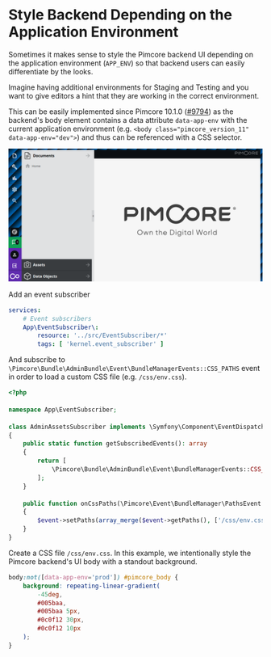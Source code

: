 # Style Backend Depending on the Application Environment

Sometimes it makes sense to style the Pimcore backend UI depending on the application environment (`APP_ENV`) so that
backend users can easily differentiate by the looks.

Imagine having additional environments for Staging and Testing and you want to give editors a hint that they are working
in the correct environment.

This can be easily implemented since Pimcore 10.1.0
([#9794](https://github.com/pimcore/pimcore/pull/9794)) as the backend's body element contains a data attribute
`data-app-env` with the current application environment (e.g.
`<body class="pimcore_version_11" data-app-env="dev">`) and thus can be referenced with a CSS selector.

![Backend UI style override](img/style-backend-depending-on-app-env.png)

Add an event subscriber

```yaml
services:
    # Event subscribers
    App\EventSubscriber\:
        resource: '../src/EventSubscriber/*'
        tags: [ 'kernel.event_subscriber' ]
```

And subscribe to `\Pimcore\Bundle\AdminBundle\Event\BundleManagerEvents::CSS_PATHS` event in order to load a custom CSS file (e.g.
`/css/env.css`). 

```php
<?php

namespace App\EventSubscriber;

class AdminAssetsSubscriber implements \Symfony\Component\EventDispatcher\EventSubscriberInterface
{
    public static function getSubscribedEvents(): array
    {
        return [
            \Pimcore\Bundle\AdminBundle\Event\BundleManagerEvents::CSS_PATHS => 'onCssPaths',
        ];
    }

    public function onCssPaths(\Pimcore\Event\BundleManager\PathsEvent $event): void
    {
        $event->setPaths(array_merge($event->getPaths(), ['/css/env.css']));
    }
}
```

Create a CSS file `/css/env.css`. In this example, we intentionally style the Pimcore backend's UI body with a standout
background.

```css
body:not([data-app-env='prod']) #pimcore_body {
    background: repeating-linear-gradient(
        -45deg,
        #005baa,
        #005baa 5px,
        #0c0f12 30px,
        #0c0f12 10px
    );
}
```
